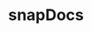 ---
title: "snapDocs"
link: "https://0197c7ba-5d50-c52f-4f09-8521b5744474.share.connect.posit.cloud/?private_link_token=DuFWjh4qnTo11ZvVBIuom3wEuXjV512tUEBbRG0THXbwvuyJxzbMPOM1KodS9wPe"
display: false
---